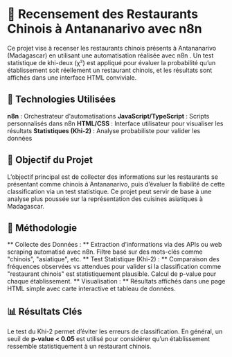 # 🍜 Recensement des Restaurants Chinois à Antananarivo avec n8n

Ce projet vise à recenser les restaurants chinois présents à Antananarivo (Madagascar) en utilisant une automatisation réalisée avec n8n . Un test statistique de khi-deux (χ²) est appliqué pour évaluer la probabilité qu’un établissement soit réellement un restaurant chinois, et les résultats sont affichés dans une interface HTML conviviale.

## 🧰 Technologies Utilisées

**n8n** : Orchestrateur d'automatisations
**JavaScript/TypeScript** : Scripts personnalisés dans n8n
**HTML/CSS** : Interface utilisateur pour visualiser les résultats
**Statistiques (Khi-2)** : Analyse probabiliste pour valider les données

## 📌 Objectif du Projet

L’objectif principal est de collecter des informations sur les restaurants se présentant comme chinois à Antananarivo, puis d’évaluer la fiabilité de cette classification via un test statistique. Ce projet peut servir de base à une analyse plus poussée sur la représentation des cuisines asiatiques à Madagascar.

## 🧪 Méthodologie

** Collecte des Données : **
Extraction d'informations via des APIs ou web scraping automatisé avec n8n.
Filtre basé sur des mots-clés comme "chinois", "asiatique", etc.
** Test Statistique (Khi-2) : **
Comparaison des fréquences observées vs attendues pour valider si la classification comme "restaurant chinois" est statistiquement plausible.
Calcul de p-value pour chaque établissement.
** Visualisation : **
Résultats affichés dans une page HTML simple avec carte interactive et tableau de données.

## 📊 Résultats Clés

Le test du Khi-2 permet d’éviter les erreurs de classification. En général, un seuil de **p-value < 0.05** est utilisé pour considérer qu’un établissement ressemble statistiquement à un restaurant chinois.

